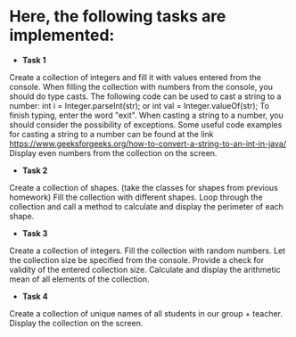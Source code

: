 # Here, the following tasks are implemented:

* __Task 1__ 

Create a collection of integers and fill it with values ​​entered from the console.
When filling the collection with numbers from the console, you should do type casts.
The following code can be used to cast a string to a number:
int i = Integer.parseInt(str);
or
int val = Integer.valueOf(str);
To finish typing, enter the word "exit".
When casting a string to a number, you should consider the possibility of exceptions.
Some useful code examples for casting a string to a number can be found at the link
https://www.geeksforgeeks.org/how-to-convert-a-string-to-an-int-in-java/
Display even numbers from the collection on the screen.

* __Task 2__ 

Create a collection of shapes.
(take the classes for shapes from previous homework)
Fill the collection with different shapes.
Loop through the collection and call a method to calculate and display the perimeter of each shape.

* __Task 3__ 

Create a collection of integers.
Fill the collection with random numbers.
Let the collection size be specified from the console.
Provide a check for validity of the entered collection size.
Calculate and display the arithmetic mean of all elements of the collection.

* __Task 4__ 

Create a collection of unique names of all students in our group + teacher.
Display the collection on the screen.
